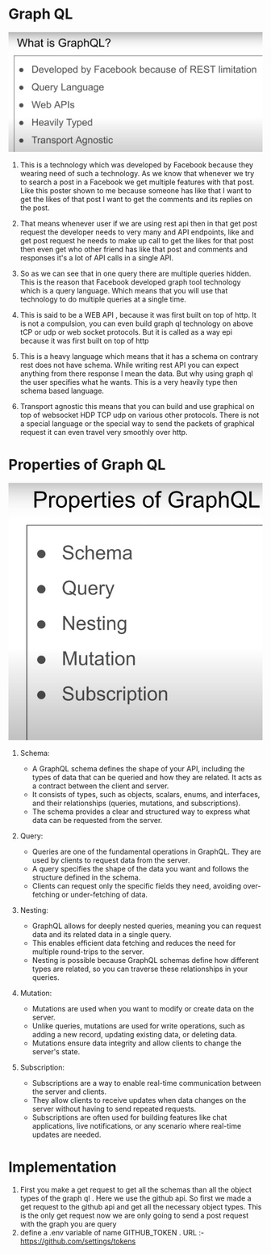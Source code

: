 # Graph QL 

!['graphql'](./img-1.png)

1. This is a technology which was developed by Facebook because they wearing need of such a technology. As we know that whenever we try to search a post in a Facebook we get multiple features with that post. Like this poster shown to me because someone has like that I want to get the likes of that post I want to get the comments and its replies on the post. 

2. That means whenever user if we are using rest api then in that get post request the developer needs to very many and API endpoints, like and get post request he needs to make up call to get the likes for that post then even get who other friend has like that post and comments and responses it's a lot of API calls in a single API. 

3. So as we can see that in one query there are multiple queries hidden. This is the reason that Facebook developed graph tool technology which is a query language. Which means that you will use that technology to do multiple queries at a single time. 

4. This is said to be a WEB API , because it was first built on top of http. It is not a compulsion, you can even build graph ql technology on above tCP or udp or web socket protocols. But it is called as a way epi because it was first built on top of http 

5. This is a heavy language which means that it has a schema on contrary rest does not have schema. While writing rest API you can expect anything from there response I mean the data. But why using graph ql the user specifies what he wants. This is a very heavily type then schema based language. 

6. Transport agnostic this means that you can build and use graphical on top of websocket HDP TCP udp on various other protocols. There is not a special language or the special way to send the packets of graphical request it can even travel very smoothly over http. 


# Properties of Graph QL 

!['graphql properties'](./img-2.png)


1. Schema:

    - A GraphQL schema defines the shape of your API, including the types of data that can be queried and how they are related. It acts as a contract between the client and server.
    - It consists of types, such as objects, scalars, enums, and interfaces, and their relationships (queries, mutations, and subscriptions).
    - The schema provides a clear and structured way to express what data can be requested from the server.

2. Query:

    - Queries are one of the fundamental operations in GraphQL. They are used by clients to request data from the server.
    - A query specifies the shape of the data you want and follows the structure defined in the schema.
    - Clients can request only the specific fields they need, avoiding over-fetching or under-fetching of data.

3. Nesting:

    - GraphQL allows for deeply nested queries, meaning you can request data and its related data in a single query.
    - This enables efficient data fetching and reduces the need for multiple round-trips to the server.
    - Nesting is possible because GraphQL schemas define how different types are related, so you can traverse these relationships in your queries.

4. Mutation:

    - Mutations are used when you want to modify or create data on the server.
    - Unlike queries, mutations are used for write operations, such as adding a new record, updating existing data, or deleting data.
    - Mutations ensure data integrity and allow clients to change the server's state.

5. Subscription:

    - Subscriptions are a way to enable real-time communication between the server and clients.
    - They allow clients to receive updates when data changes on the server without having to send repeated requests.
    - Subscriptions are often used for building features like chat applications, live notifications, or any scenario where real-time updates are needed.


# Implementation

1. First you make a get request to get all the schemas than all the object types of the graph ql . Here we use the github api. So first we made a get request to the github api and get all the necessary object types. This is the only get request now we are only going to send a post request with the graph you are query
2. define a .env variable of name GITHUB_TOKEN . URL :- https://github.com/settings/tokens
